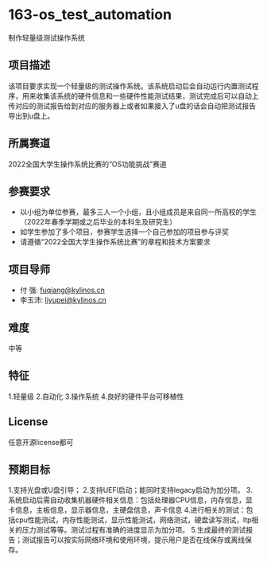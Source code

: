 # 163-os_test_automation

制作轻量级测试操作系统


## 项目描述
该项目要求实现一个轻量级的测试操作系统。该系统启动后会自动运行内置测试程序，用来收集该系统的硬件信息和一些硬件性能测试结果，测试完成后可以自动上传对应的测试报告给到对应的服务器上或者如果接入了u盘的话会自动把测试报告导出到u盘上。

## 所属赛道

2022全国大学生操作系统比赛的“OS功能挑战”赛道



## 参赛要求

- 以小组为单位参赛，最多三人一个小组，且小组成员是来自同一所高校的学生（2022年春季学期或之后毕业的本科生及研究生）
- 如学生参加了多个项目，参赛学生选择一个自己参加的项目参与评奖
- 请遵循“2022全国大学生操作系统比赛”的章程和技术方案要求



## 项目导师

* 付  强: fuqiang@kylinos.cn
* 李玉沛: liyupei@kylinos.cn



## 难度

中等


## 特征

1.轻量级
2.自动化
3.操作系统
4.良好的硬件平台可移植性

## License
任意开源license都可


## 预期目标
1.支持光盘或U盘引导；
2.支持UEFI启动；能同时支持legacy启动为加分项。
3.系统启动后需自动收集机器硬件相关信息：包括处理器CPU信息，内存信息，显卡信息，主板信息，显示器信息，主硬盘信息，声卡信息
4.进行相关的测试：包括cpu性能测试，内存性能测试，显示性能测试，网络测试，硬盘读写测试，ltp相关的压力测试等等。测试过程有准确的进度显示为加分项。
5.生成最终的测试报告；测试报告可以按实际网络环境和使用环境，提示用户是否在线保存或离线保存。
